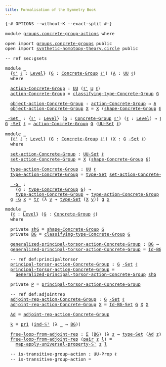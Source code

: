 ```yaml
---
title: Formalisation of the Symmetry Book
---
```


<pre class="Agda"><a id="60" class="Symbol">{-#</a> <a id="64" class="Keyword">OPTIONS</a> <a id="72" class="Pragma">--without-K</a> <a id="84" class="Pragma">--exact-split</a> <a id="98" class="Symbol">#-}</a>

<a id="103" class="Keyword">module</a> <a id="110" href="groups.concrete-group-actions.html" class="Module">groups.concrete-group-actions</a> <a id="140" class="Keyword">where</a>

<a id="147" class="Keyword">open</a> <a id="152" class="Keyword">import</a> <a id="159" href="groups.concrete-groups.html" class="Module">groups.concrete-groups</a> <a id="182" class="Keyword">public</a>
<a id="189" class="Keyword">open</a> <a id="194" class="Keyword">import</a> <a id="201" href="synthetic-homotopy-theory.circle.html" class="Module">synthetic-homotopy-theory.circle</a> <a id="234" class="Keyword">public</a>

<a id="242" class="Comment">-- ref sec:gsets</a>

<a id="260" class="Keyword">module</a> <a id="267" href="groups.concrete-group-actions.html#267" class="Module">_</a>
  <a id="271" class="Symbol">{</a><a id="272" href="groups.concrete-group-actions.html#272" class="Bound">ℓ&#39;</a> <a id="275" href="groups.concrete-group-actions.html#275" class="Bound">ℓ</a> <a id="277" class="Symbol">:</a> <a id="279" href="Agda.Primitive.html#597" class="Postulate">Level</a><a id="284" class="Symbol">}</a> <a id="286" class="Symbol">(</a><a id="287" href="groups.concrete-group-actions.html#287" class="Bound">G</a> <a id="289" class="Symbol">:</a> <a id="291" href="groups.concrete-groups.html#1976" class="Function">Concrete-Group</a> <a id="306" href="groups.concrete-group-actions.html#272" class="Bound">ℓ&#39;</a><a id="308" class="Symbol">)</a> <a id="310" class="Symbol">(</a><a id="311" href="groups.concrete-group-actions.html#311" class="Bound">A</a> <a id="313" class="Symbol">:</a> <a id="315" href="Agda.Primitive.html#326" class="Primitive">UU</a> <a id="318" href="groups.concrete-group-actions.html#275" class="Bound">ℓ</a><a id="319" class="Symbol">)</a>
  <a id="323" class="Keyword">where</a>
  
  <a id="334" href="groups.concrete-group-actions.html#334" class="Function">action-Concrete-Group</a> <a id="356" class="Symbol">:</a> <a id="358" href="Agda.Primitive.html#326" class="Primitive">UU</a> <a id="361" class="Symbol">(</a><a id="362" href="groups.concrete-group-actions.html#272" class="Bound">ℓ&#39;</a> <a id="365" href="Agda.Primitive.html#810" class="Primitive Operator">⊔</a> <a id="367" href="groups.concrete-group-actions.html#275" class="Bound">ℓ</a><a id="368" class="Symbol">)</a>
  <a id="372" href="groups.concrete-group-actions.html#334" class="Function">action-Concrete-Group</a> <a id="394" class="Symbol">=</a> <a id="396" href="groups.concrete-groups.html#2377" class="Function">classifying-type-Concrete-Group</a> <a id="428" href="groups.concrete-group-actions.html#287" class="Bound">G</a> <a id="430" class="Symbol">→</a> <a id="432" href="groups.concrete-group-actions.html#311" class="Bound">A</a>

  <a id="437" href="groups.concrete-group-actions.html#437" class="Function">object-action-Concrete-Group</a> <a id="466" class="Symbol">:</a> <a id="468" href="groups.concrete-group-actions.html#334" class="Function">action-Concrete-Group</a> <a id="490" class="Symbol">→</a> <a id="492" href="groups.concrete-group-actions.html#311" class="Bound">A</a>
  <a id="496" href="groups.concrete-group-actions.html#437" class="Function">object-action-Concrete-Group</a> <a id="525" href="groups.concrete-group-actions.html#525" class="Bound">X</a> <a id="527" class="Symbol">=</a> <a id="529" href="groups.concrete-group-actions.html#525" class="Bound">X</a> <a id="531" class="Symbol">(</a><a id="532" href="groups.concrete-groups.html#2507" class="Function">shape-Concrete-Group</a> <a id="553" href="groups.concrete-group-actions.html#287" class="Bound">G</a><a id="554" class="Symbol">)</a>

<a id="_-Set_"></a><a id="557" href="groups.concrete-group-actions.html#557" class="Function Operator">_-Set_</a> <a id="564" class="Symbol">:</a> <a id="566" class="Symbol">{</a><a id="567" href="groups.concrete-group-actions.html#567" class="Bound">ℓ&#39;</a> <a id="570" class="Symbol">:</a> <a id="572" href="Agda.Primitive.html#597" class="Postulate">Level</a><a id="577" class="Symbol">}</a> <a id="579" class="Symbol">(</a><a id="580" href="groups.concrete-group-actions.html#580" class="Bound">G</a> <a id="582" class="Symbol">:</a> <a id="584" href="groups.concrete-groups.html#1976" class="Function">Concrete-Group</a> <a id="599" href="groups.concrete-group-actions.html#567" class="Bound">ℓ&#39;</a><a id="601" class="Symbol">)</a> <a id="603" class="Symbol">(</a><a id="604" href="groups.concrete-group-actions.html#604" class="Bound">ℓ</a> <a id="606" class="Symbol">:</a> <a id="608" href="Agda.Primitive.html#597" class="Postulate">Level</a><a id="613" class="Symbol">)</a> <a id="615" class="Symbol">→</a> <a id="617" href="Agda.Primitive.html#326" class="Primitive">UU</a> <a id="620" class="Symbol">(</a><a id="621" href="groups.concrete-group-actions.html#567" class="Bound">ℓ&#39;</a> <a id="624" href="Agda.Primitive.html#810" class="Primitive Operator">⊔</a> <a id="626" href="Agda.Primitive.html#780" class="Primitive">lsuc</a> <a id="631" href="groups.concrete-group-actions.html#604" class="Bound">ℓ</a><a id="632" class="Symbol">)</a>
<a id="634" href="groups.concrete-group-actions.html#634" class="Bound">G</a> <a id="636" href="groups.concrete-group-actions.html#557" class="Function Operator">-Set</a> <a id="641" href="groups.concrete-group-actions.html#641" class="Bound">ℓ</a> <a id="643" class="Symbol">=</a> <a id="645" href="groups.concrete-group-actions.html#334" class="Function">action-Concrete-Group</a> <a id="667" href="groups.concrete-group-actions.html#634" class="Bound">G</a> <a id="669" class="Symbol">(</a><a id="670" href="foundation-core.sets.html#1177" class="Function">UU-Set</a> <a id="677" href="groups.concrete-group-actions.html#641" class="Bound">ℓ</a><a id="678" class="Symbol">)</a>

<a id="681" class="Keyword">module</a> <a id="688" href="groups.concrete-group-actions.html#688" class="Module">_</a>
  <a id="692" class="Symbol">{</a><a id="693" href="groups.concrete-group-actions.html#693" class="Bound">ℓ&#39;</a> <a id="696" href="groups.concrete-group-actions.html#696" class="Bound">ℓ</a> <a id="698" class="Symbol">:</a> <a id="700" href="Agda.Primitive.html#597" class="Postulate">Level</a><a id="705" class="Symbol">}</a> <a id="707" class="Symbol">(</a><a id="708" href="groups.concrete-group-actions.html#708" class="Bound">G</a> <a id="710" class="Symbol">:</a> <a id="712" href="groups.concrete-groups.html#1976" class="Function">Concrete-Group</a> <a id="727" href="groups.concrete-group-actions.html#693" class="Bound">ℓ&#39;</a><a id="729" class="Symbol">)</a> <a id="731" class="Symbol">(</a><a id="732" href="groups.concrete-group-actions.html#732" class="Bound">X</a> <a id="734" class="Symbol">:</a> <a id="736" href="groups.concrete-group-actions.html#708" class="Bound">G</a> <a id="738" href="groups.concrete-group-actions.html#557" class="Function Operator">-Set</a> <a id="743" href="groups.concrete-group-actions.html#696" class="Bound">ℓ</a><a id="744" class="Symbol">)</a>
  <a id="748" class="Keyword">where</a>

  <a id="757" href="groups.concrete-group-actions.html#757" class="Function">set-action-Concrete-Group</a> <a id="783" class="Symbol">:</a> <a id="785" href="foundation-core.sets.html#1177" class="Function">UU-Set</a> <a id="792" href="groups.concrete-group-actions.html#696" class="Bound">ℓ</a>
  <a id="796" href="groups.concrete-group-actions.html#757" class="Function">set-action-Concrete-Group</a> <a id="822" class="Symbol">=</a> <a id="824" href="groups.concrete-group-actions.html#732" class="Bound">X</a> <a id="826" class="Symbol">(</a><a id="827" href="groups.concrete-groups.html#2507" class="Function">shape-Concrete-Group</a> <a id="848" href="groups.concrete-group-actions.html#708" class="Bound">G</a><a id="849" class="Symbol">)</a>

  <a id="854" href="groups.concrete-group-actions.html#854" class="Function">type-action-Concrete-Group</a> <a id="881" class="Symbol">:</a> <a id="883" href="Agda.Primitive.html#326" class="Primitive">UU</a> <a id="886" href="groups.concrete-group-actions.html#696" class="Bound">ℓ</a>
  <a id="890" href="groups.concrete-group-actions.html#854" class="Function">type-action-Concrete-Group</a> <a id="917" class="Symbol">=</a> <a id="919" href="foundation-core.sets.html#1291" class="Function">type-Set</a> <a id="928" href="groups.concrete-group-actions.html#757" class="Function">set-action-Concrete-Group</a>

  <a id="957" href="groups.concrete-group-actions.html#957" class="Function Operator">_·G_</a> <a id="962" class="Symbol">:</a>
    <a id="968" class="Symbol">(</a><a id="969" href="groups.concrete-group-actions.html#969" class="Bound">g</a> <a id="971" class="Symbol">:</a> <a id="973" href="groups.concrete-groups.html#3399" class="Function">type-Concrete-Group</a> <a id="993" href="groups.concrete-group-actions.html#708" class="Bound">G</a><a id="994" class="Symbol">)</a> <a id="996" class="Symbol">→</a>
    <a id="1002" href="groups.concrete-group-actions.html#854" class="Function">type-action-Concrete-Group</a> <a id="1029" class="Symbol">→</a> <a id="1031" href="groups.concrete-group-actions.html#854" class="Function">type-action-Concrete-Group</a>
  <a id="1060" href="groups.concrete-group-actions.html#1060" class="Bound">g</a> <a id="1062" href="groups.concrete-group-actions.html#957" class="Function Operator">·G</a> <a id="1065" href="groups.concrete-group-actions.html#1065" class="Bound">x</a> <a id="1067" class="Symbol">=</a> <a id="1069" href="foundation-core.identity-types.html#4584" class="Function">tr</a> <a id="1072" class="Symbol">(λ</a> <a id="1075" href="groups.concrete-group-actions.html#1075" class="Bound">y</a> <a id="1077" class="Symbol">→</a> <a id="1079" href="foundation-core.sets.html#1291" class="Function">type-Set</a> <a id="1088" class="Symbol">(</a><a id="1089" href="groups.concrete-group-actions.html#732" class="Bound">X</a> <a id="1091" href="groups.concrete-group-actions.html#1075" class="Bound">y</a><a id="1092" class="Symbol">))</a> <a id="1095" href="groups.concrete-group-actions.html#1060" class="Bound">g</a> <a id="1097" href="groups.concrete-group-actions.html#1065" class="Bound">x</a>

<a id="1100" class="Keyword">module</a> <a id="1107" href="groups.concrete-group-actions.html#1107" class="Module">_</a>
  <a id="1111" class="Symbol">{</a><a id="1112" href="groups.concrete-group-actions.html#1112" class="Bound">ℓ</a> <a id="1114" class="Symbol">:</a> <a id="1116" href="Agda.Primitive.html#597" class="Postulate">Level</a><a id="1121" class="Symbol">}</a> <a id="1123" class="Symbol">(</a><a id="1124" href="groups.concrete-group-actions.html#1124" class="Bound">G</a> <a id="1126" class="Symbol">:</a> <a id="1128" href="groups.concrete-groups.html#1976" class="Function">Concrete-Group</a> <a id="1143" href="groups.concrete-group-actions.html#1112" class="Bound">ℓ</a><a id="1144" class="Symbol">)</a> 
  <a id="1149" class="Keyword">where</a> 

  <a id="1159" class="Keyword">private</a> <a id="1167" href="groups.concrete-group-actions.html#1167" class="Function">shG</a> <a id="1171" class="Symbol">=</a> <a id="1173" href="groups.concrete-groups.html#2507" class="Function">shape-Concrete-Group</a> <a id="1194" href="groups.concrete-group-actions.html#1124" class="Bound">G</a>
  <a id="1198" class="Keyword">private</a> <a id="1206" href="groups.concrete-group-actions.html#1206" class="Function">BG</a> <a id="1209" class="Symbol">=</a> <a id="1211" href="groups.concrete-groups.html#2377" class="Function">classifying-type-Concrete-Group</a> <a id="1243" href="groups.concrete-group-actions.html#1124" class="Bound">G</a>

  <a id="1248" href="groups.concrete-group-actions.html#1248" class="Function">generalized-principal-torsor-action-Concrete-Group</a> <a id="1299" class="Symbol">:</a> <a id="1301" href="groups.concrete-group-actions.html#1206" class="Function">BG</a> <a id="1304" class="Symbol">→</a> <a id="1306" href="groups.concrete-group-actions.html#1124" class="Bound">G</a> <a id="1308" href="groups.concrete-group-actions.html#557" class="Function Operator">-Set</a> <a id="1313" href="groups.concrete-group-actions.html#1112" class="Bound">ℓ</a>
  <a id="1317" href="groups.concrete-group-actions.html#1248" class="Function">generalized-principal-torsor-action-Concrete-Group</a> <a id="1368" class="Symbol">=</a> <a id="1370" href="groups.concrete-groups.html#4434" class="Function">Id-BG-Set</a> <a id="1380" href="groups.concrete-group-actions.html#1124" class="Bound">G</a>

  <a id="1385" class="Comment">-- ref def:principaltorsor</a>
  <a id="1414" href="groups.concrete-group-actions.html#1414" class="Function">principal-torsor-action-Concrete-Group</a> <a id="1453" class="Symbol">:</a> <a id="1455" href="groups.concrete-group-actions.html#1124" class="Bound">G</a> <a id="1457" href="groups.concrete-group-actions.html#557" class="Function Operator">-Set</a> <a id="1462" href="groups.concrete-group-actions.html#1112" class="Bound">ℓ</a>
  <a id="1466" href="groups.concrete-group-actions.html#1414" class="Function">principal-torsor-action-Concrete-Group</a> <a id="1505" class="Symbol">=</a>
    <a id="1511" href="groups.concrete-group-actions.html#1248" class="Function">generalized-principal-torsor-action-Concrete-Group</a> <a id="1562" href="groups.concrete-group-actions.html#1167" class="Function">shG</a>

  <a id="1569" class="Keyword">private</a> <a id="1577" href="groups.concrete-group-actions.html#1577" class="Function">P</a> <a id="1579" class="Symbol">=</a> <a id="1581" href="groups.concrete-group-actions.html#1414" class="Function">principal-torsor-action-Concrete-Group</a>

  <a id="1623" class="Comment">-- ref def:adjointrep</a>
  <a id="1647" href="groups.concrete-group-actions.html#1647" class="Function">adjoint-rep-action-Concrete-Group</a> <a id="1681" class="Symbol">:</a> <a id="1683" href="groups.concrete-group-actions.html#1124" class="Bound">G</a> <a id="1685" href="groups.concrete-group-actions.html#557" class="Function Operator">-Set</a> <a id="1690" href="groups.concrete-group-actions.html#1112" class="Bound">ℓ</a>
  <a id="1694" href="groups.concrete-group-actions.html#1647" class="Function">adjoint-rep-action-Concrete-Group</a> <a id="1728" href="groups.concrete-group-actions.html#1728" class="Bound">X</a> <a id="1730" class="Symbol">=</a> <a id="1732" href="groups.concrete-groups.html#4434" class="Function">Id-BG-Set</a> <a id="1742" href="groups.concrete-group-actions.html#1124" class="Bound">G</a> <a id="1744" href="groups.concrete-group-actions.html#1728" class="Bound">X</a> <a id="1746" href="groups.concrete-group-actions.html#1728" class="Bound">X</a>
  
  <a id="1753" href="groups.concrete-group-actions.html#1753" class="Function">Ad</a> <a id="1756" class="Symbol">=</a> <a id="1758" href="groups.concrete-group-actions.html#1647" class="Function">adjoint-rep-action-Concrete-Group</a>

  <a id="1795" href="groups.concrete-group-actions.html#1795" class="Function">k</a> <a id="1797" class="Symbol">=</a> <a id="1799" href="foundation-core.dependent-pair-types.html#592" class="Field">pr1</a> <a id="1803" class="Symbol">(</a><a id="1804" href="synthetic-homotopy-theory.circle.html#11741" class="Postulate">ind-𝕊¹</a> <a id="1811" class="Symbol">(λ</a> <a id="1814" href="groups.concrete-group-actions.html#1814" class="Bound">_</a> <a id="1816" class="Symbol">→</a> <a id="1818" href="groups.concrete-group-actions.html#1206" class="Function">BG</a><a id="1820" class="Symbol">))</a>

  <a id="1826" href="groups.concrete-group-actions.html#1826" class="Function">free-loop-from-adjoint-rep</a> <a id="1853" class="Symbol">:</a> <a id="1855" href="foundation-core.dependent-pair-types.html#502" class="Record">Σ</a> <a id="1857" class="Symbol">(</a><a id="1858" href="groups.concrete-group-actions.html#1206" class="Function">BG</a><a id="1860" class="Symbol">)</a> <a id="1862" class="Symbol">(λ</a> <a id="1865" href="groups.concrete-group-actions.html#1865" class="Bound">z</a> <a id="1867" class="Symbol">→</a> <a id="1869" href="foundation-core.sets.html#1291" class="Function">type-Set</a> <a id="1878" class="Symbol">(</a><a id="1879" href="groups.concrete-group-actions.html#1753" class="Function">Ad</a> <a id="1882" href="groups.concrete-group-actions.html#1865" class="Bound">z</a><a id="1883" class="Symbol">))</a> <a id="1886" class="Symbol">→</a> <a id="1888" class="Symbol">(</a><a id="1889" href="synthetic-homotopy-theory.circle.html#11476" class="Postulate">𝕊¹</a> <a id="1892" class="Symbol">→</a> <a id="1894" href="groups.concrete-group-actions.html#1206" class="Function">BG</a><a id="1896" class="Symbol">)</a>
  <a id="1900" href="groups.concrete-group-actions.html#1826" class="Function">free-loop-from-adjoint-rep</a> <a id="1927" class="Symbol">(</a><a id="1928" href="foundation-core.dependent-pair-types.html#575" class="InductiveConstructor">pair</a> <a id="1933" href="groups.concrete-group-actions.html#1933" class="Bound">z</a> <a id="1935" href="groups.concrete-group-actions.html#1935" class="Bound">l</a><a id="1936" class="Symbol">)</a> <a id="1938" class="Symbol">=</a>
    <a id="1944" href="synthetic-homotopy-theory.circle.html#14527" class="Function">map-apply-universal-property-𝕊¹</a> <a id="1976" href="groups.concrete-group-actions.html#1933" class="Bound">z</a> <a id="1978" href="groups.concrete-group-actions.html#1935" class="Bound">l</a>

  <a id="1983" class="Comment">-- is-transitive-group-action : UU-Prop ℓ </a>
  <a id="2028" class="Comment">-- is-transitive-group-action = </a>
</pre>